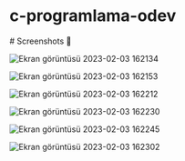 ﻿# c-programlama-odev


﻿# Screenshots 📸


![Ekran görüntüsü 2023-02-03 162134](https://user-images.githubusercontent.com/103602957/216614785-4fe0bb0b-4252-4d1c-aa50-b0c703dae832.png)



![Ekran görüntüsü 2023-02-03 162153](https://user-images.githubusercontent.com/103602957/216615161-3d04ca34-0305-469b-9a88-28f7f4f04f79.png)



![Ekran görüntüsü 2023-02-03 162212](https://user-images.githubusercontent.com/103602957/216614836-a49c678a-2220-40e3-a2bd-66f6bbf241b6.png)



![Ekran görüntüsü 2023-02-03 162230](https://user-images.githubusercontent.com/103602957/216614847-dda7b3d9-a57c-45bf-a1c2-18e61ccb6c8f.png)



![Ekran görüntüsü 2023-02-03 162245](https://user-images.githubusercontent.com/103602957/216614859-6cb065c9-9ca2-4076-879f-2583bf1b4c1e.png)



![Ekran görüntüsü 2023-02-03 162302](https://user-images.githubusercontent.com/103602957/216614871-64a84b74-ed5b-4b5e-9f32-d100c11fc619.png)
